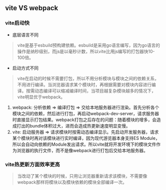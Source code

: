 ## vite VS webpack
### vite启动快
- 底层语言不同
> vite是基于esbuild预构建依赖。esbuild是采用go语言编写，因为go语言的操作是纳秒级别，而js是以毫秒计数，所以vite比用js编写的打包器快10-100倍。

- 启动方式不同
> vite在启动的时候不需要打包，所以不用分析模块与模块之间的依赖关系，不用进行编译。当浏览器请求某个模块时，再根据需要对模块内容进行编译。按需动态编译可以缩减编译时间，当项目越复杂模块越多的情况下，vite明显优于webpack。

  1. webpack: 分析依赖 => 编译打包 => 交给本地服务器进行渲染。首先分析各个模块之间的依赖，然后进行打包，再启动webpack-dev-server，请求服务器时直接显示打包结果。webpack打包之后存在的问题：随着模块的增多，会造成打出的bundle体积过大，进而会造成热更新速度明显变慢。
  2. vite: 启动服务器 => 请求模块时按需动态编译显示。先启动开发服务器，请求某个模块时再对该模块进行实时编译，因为现代游览器本身支持ES Module，所以会自动向依赖的Module发出请求。所以vite就将开发环境下的模块文件作为浏览器的执行文件，而不是像webpack进行打包后交给本地服务器。
### vite热更新方面效率更高
> 当改动了某个模块的时候，只用让浏览器重新请求该模块，不需要像webpack那样将模块以及模块依赖的模块全部编译一次。